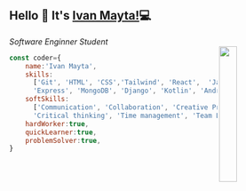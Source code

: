 ## Hello 👋 It's [Ivan Mayta!](https://iverse.com)💻
<p><em>Software Enginner Student</br>
<img src="https://github.com/ivanmayta/ivanmayta/assets/94296898/c3298d69-1780-4771-9b7a-7838cd75cc55" width="25%" align="right" />

</em></p>

```javascript
const coder={
    name:'Ivan Mayta',
    skills:
      ['Git', 'HTML', 'CSS','Tailwind', 'React',  'Javascript', 'Node',
      'Express', 'MongoDB', 'Django', 'Kotlin', 'Android Studio' ],
    softSkills:
      ['Communication', 'Collaboration', 'Creative Problem Solving',
      'Critical thinking', 'Time management', 'Team Leadership'],
    hardWorker:true,
    quickLearner:true,
    problemSolver:true,
}
```

